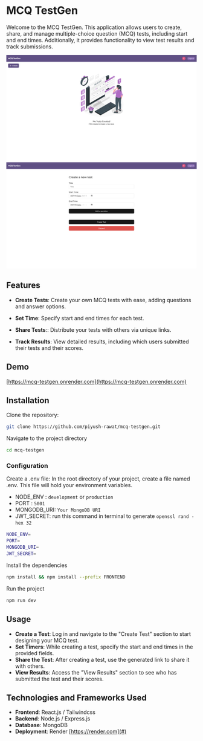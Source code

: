 # MCQ TestGen

Welcome to the MCQ TestGen. This application allows users to create, share, and manage multiple-choice question (MCQ) tests, including start and end times. Additionally, it provides functionality to view test results and track submissions.

![Screenshot 1](./screenshots/1.png)
![Screenshot 2](./screenshots/2.png)

## Features

- **Create Tests**: Create your own MCQ tests with ease, adding questions and answer options.

- **Set Time**: Specify start and end times for each test.

- **Share Tests**:: Distribute your tests with others via unique links.

- **Track Results**: View detailed results, including which users submitted their tests and their scores.

## Demo

[https://mcq-testgen.onrender.com](https://mcq-testgen.onrender.com)

## Installation

Clone the repository:

```bash
git clone https://github.com/piyush-rawat/mcq-testgen.git
```

Navigate to the project directory

```bash
cd mcq-testgen
```

### Configuration

Create a .env file: In the root directory of your project, create a file named .env. This file will hold your environment variables.

- NODE_ENV : `development` or `production`
- PORT : `5001`
- MONGODB_URI: `Your MongoDB URI`
- JWT_SECRET: run this command in terminal to generate `openssl rand -hex 32`

```bash
NODE_ENV=
PORT=
MONGODB_URI=
JWT_SECRET=
```

Install the dependencies

```bash
npm install && npm install --prefix FRONTEND
```

Run the project

```bash
npm run dev
```

## Usage

- **Create a Test**: Log in and navigate to the "Create Test" section to start designing your MCQ test.
- **Set Timers**: While creating a test, specify the start and end times in the provided fields.
- **Share the Test**: After creating a test, use the generated link to share it with others.
- **View Results**: Access the "View Results" section to see who has submitted the test and their scores.

## Technologies and Frameworks Used

- **Frontend**: React.js / Tailwindcss
- **Backend**: Node.js / Express.js
- **Database**: MongoDB
- **Deployment**: Render [https://render.com](#)
